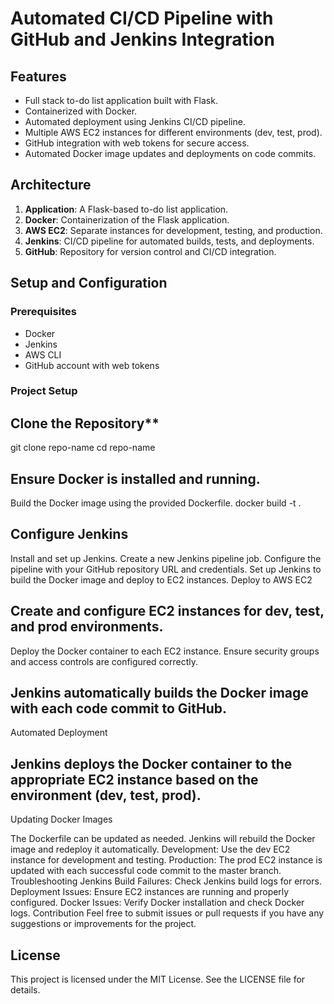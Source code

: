 # Automated CI/CD Pipeline with GitHub and Jenkins Integration
## Features

- Full stack to-do list application built with Flask.
- Containerized with Docker.
- Automated deployment using Jenkins CI/CD pipeline.
- Multiple AWS EC2 instances for different environments (dev, test, prod).
- GitHub integration with web tokens for secure access.
- Automated Docker image updates and deployments on code commits.

## Architecture

1. **Application**: A Flask-based to-do list application.
2. **Docker**: Containerization of the Flask application.
3. **AWS EC2**: Separate instances for development, testing, and production.
4. **Jenkins**: CI/CD pipeline for automated builds, tests, and deployments.
5. **GitHub**: Repository for version control and CI/CD integration.

## Setup and Configuration

### Prerequisites

- Docker
- Jenkins
- AWS CLI
- GitHub account with web tokens

### Project Setup

## Clone the Repository**
 
   git clone repo-name
   cd repo-name

##  Ensure Docker is installed and running.
Build the Docker image using the provided Dockerfile.
docker build -t <image-name> .

## Configure Jenkins
Install and set up Jenkins.
Create a new Jenkins pipeline job.
Configure the pipeline with your GitHub repository URL and credentials.
Set up Jenkins to build the Docker image and deploy to EC2 instances.
Deploy to AWS EC2

## Create and configure EC2 instances for dev, test, and prod environments.
Deploy the Docker container to each EC2 instance.
Ensure security groups and access controls are configured correctly.


## Jenkins automatically builds the Docker image with each code commit to GitHub.
Automated Deployment

## Jenkins deploys the Docker container to the appropriate EC2 instance based on the environment (dev, test, prod).
Updating Docker Images

The Dockerfile can be updated as needed. Jenkins will rebuild the Docker image and redeploy it automatically.
Development: Use the dev EC2 instance for development and testing.
Production: The prod EC2 instance is updated with each successful code commit to the master branch.
Troubleshooting
Jenkins Build Failures: Check Jenkins build logs for errors.
Deployment Issues: Ensure EC2 instances are running and properly configured.
Docker Issues: Verify Docker installation and check Docker logs.
Contribution
Feel free to submit issues or pull requests if you have any suggestions or improvements for the project.

## License
This project is licensed under the MIT License. See the LICENSE file for details.

